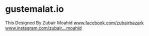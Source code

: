 # gustemalat.io
This Designed By Zubair Moahid 
www.facebook.com/zubairbazark
www.instagram.com/zubair._.moahid
